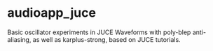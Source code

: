 # audioapp_juce
Basic oscillator experiments in JUCE
Waveforms with poly-blep anti-aliasing, as well as karplus-strong, based on JUCE tutorials.
